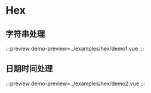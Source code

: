 # Hex

## 字符串处理

:::preview
demo-preview=../examples/hex/demo1.vue
:::

## 日期时间处理

:::preview
demo-preview=../examples/hex/demo2.vue
:::
